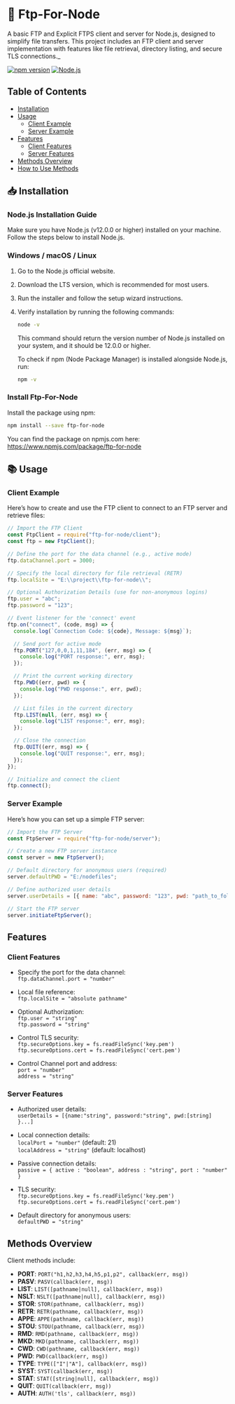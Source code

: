 # 🚀 **Ftp-For-Node**

A basic FTP and Explicit FTPS client and server for Node.js, designed to simplify file transfers. This project includes an FTP client and server implementation with features like file retrieval, directory listing, and secure TLS connections._

[![npm version](https://img.shields.io/npm/v/ftp-for-node)](https://www.npmjs.com/package/ftp-for-node)
[![Node.js](https://img.shields.io/badge/node.js-%3E%3D12.0.0-green)](https://nodejs.org/)

## Table of Contents

- [Installation](#installation)
- [Usage](#usage)
  - [Client Example](#client-example)
  - [Server Example](#server-example)
- [Features](#features)
  - [Client Features](#client-features)
  - [Server Features](#server-features)
- [Methods Overview](#methods-overview)
- [How to Use Methods](#how-to-use-methods)

## 📥 **Installation**

### Node.js Installation Guide

Make sure you have Node.js (v12.0.0 or higher) installed on your machine. Follow the steps below to install Node.js.

### Windows / macOS / Linux

1. Go to the Node.js official website.
2. Download the LTS version, which is recommended for most users.
3. Run the installer and follow the setup wizard instructions.
4. Verify installation by running the following commands:

    ```bash
    node -v
    ```
    This command should return the version number of Node.js installed on your system, and it should be 12.0.0 or higher.

    To check if npm (Node Package Manager) is installed alongside Node.js, run:

    ```bash
    npm -v
    ```

### Install Ftp-For-Node

Install the package using npm:

```bash
npm install --save ftp-for-node
```

You can find the package on npmjs.com here:  
https://www.npmjs.com/package/ftp-for-node

## 📚 **Usage**

### **Client Example**

Here’s how to create and use the FTP client to connect to an FTP server and retrieve files:

```javascript
// Import the FTP Client
const FtpClient = require("ftp-for-node/client");
const ftp = new FtpClient();

// Define the port for the data channel (e.g., active mode)
ftp.dataChannel.port = 3000;

// Specify the local directory for file retrieval (RETR)
ftp.localSite = "E:\\project\\ftp-for-node\\";

// Optional Authorization Details (use for non-anonymous logins)
ftp.user = "abc";
ftp.password = "123";

// Event listener for the 'connect' event
ftp.on("connect", (code, msg) => {
  console.log(`Connection Code: ${code}, Message: ${msg}`);

  // Send port for active mode
  ftp.PORT("127,0,0,1,11,184", (err, msg) => {
    console.log("PORT response:", err, msg);
  });

  // Print the current working directory
  ftp.PWD((err, pwd) => {
    console.log("PWD response:", err, pwd);
  });

  // List files in the current directory
  ftp.LIST(null, (err, msg) => {
    console.log("LIST response:", err, msg);
  });

  // Close the connection
  ftp.QUIT((err, msg) => {
    console.log("QUIT response:", err, msg);
  });
});

// Initialize and connect the client
ftp.connect();
```

### **Server Example**

Here’s how you can set up a simple FTP server:

```javascript
// Import the FTP Server
const FtpServer = require("ftp-for-node/server");

// Create a new FTP server instance
const server = new FtpServer();

// Default directory for anonymous users (required)
server.defaultPWD = "E:/nodefiles";

// Define authorized user details
server.userDetails = [{ name: "abc", password: "123", pwd: "path_to_folder" }];

// Start the FTP server
server.initiateFtpServer();
```

## Features

### **Client Features**

- Specify the port for the data channel:  
  `ftp.dataChannel.port = "number"`

- Local file reference:  
  `ftp.localSite = "absolute pathname"`

- Optional Authorization:  
  `ftp.user = "string"`  
  `ftp.password = "string"`

- Control TLS security:  
  `ftp.secureOptions.key = fs.readFileSync('key.pem')`  
  `ftp.secureOptions.cert = fs.readFileSync('cert.pem')`

- Control Channel port and address:  
  `port = "number"`  
  `address = "string"`

### **Server Features**

- Authorized user details:  
  `userDetails = [{name:"string", password:"string", pwd:[string] }...]`

- Local connection details:  
  `localPort = "number"` (default: 21)  
  `localAddress = "string"` (default: localhost)

- Passive connection details:  
  `passive = { active : "boolean", address : "string", port : "number" }`

- TLS security:  
  `ftp.secureOptions.key = fs.readFileSync('key.pem')`  
  `ftp.secureOptions.cert = fs.readFileSync('cert.pem')`

- Default directory for anonymous users:  
  `defaultPWD = "string"`

## **Methods Overview**

Client methods include:

- **PORT**: `PORT("h1,h2,h3,h4,h5,p1,p2", callback(err, msg))`
- **PASV**: `PASV(callback(err, msg))`
- **LIST**: `LIST([pathname|null], callback(err, msg))`
- **NSLT**: `NSLT([pathname|null], callback(err, msg))`
- **STOR**: `STOR(pathname, callback(err, msg))`
- **RETR**: `RETR(pathname, callback(err, msg))`
- **APPE**: `APPE(pathname, callback(err, msg))`
- **STOU**: `STOU(pathname, callback(err, msg))`
- **RMD**: `RMD(pathname, callback(err, msg))`
- **MKD**: `MKD(pathname, callback(err, msg))`
- **CWD**: `CWD(pathname, callback(err, msg))`
- **PWD**: `PWD(callback(err, msg))`
- **TYPE**: `TYPE(["I"|"A"], callback(err, msg))`
- **SYST**: `SYST(callback(err, msg))`
- **STAT**: `STAT([string|null], callback(err, msg))`
- **QUIT**: `QUIT(callback(err, msg))`
- **AUTH**: `AUTH('tls', callback(err, msg))`